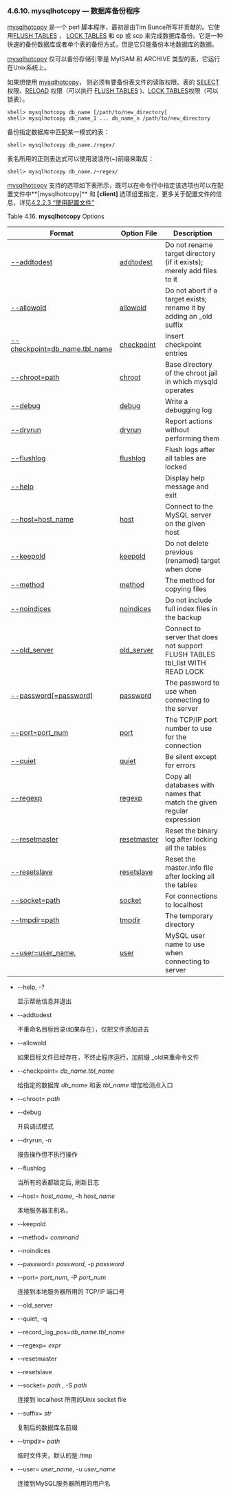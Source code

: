 ### 4.6.10. mysqlhotcopy — 数据库备份程序

[mysqlhotcopy](#) 是一个 perl 脚本程序，最初是由Tim Bunce所写并贡献的。它使用[FLUSH TABLES][13.07.06.03] ， [LOCK TABLES][13.03.05] 和 cp 或 scp 来完成数据库备份。它是一种快速的备份数据库或者单个表的备份方式，但是它只能备份本地数据库的数据。

[mysqlhotcopy](#) 仅可以备份存储引擎是 MyISAM 和 ARCHIVE 类型的表，它运行在Unix系统上。

如果想使用 [mysqlhotcopy](#)， 则必须有要备份表文件的读取权限、表的 [SELECT][06.02.01] 权限、[RELOAD][06.02.01] 权限（可以执行 [FLUSH TABLES][13.07.06.03] )、[LOCK TABLES][06.02.01]权限（可以锁表）。

```shell
shell> mysqlhotcopy db_name [/path/to/new_directory]
shell> mysqlhotcopy db_name_1 ... db_name_n /path/to/new_directory
```

备份指定数据库中匹配某一模式的表：

```shell
shell> mysqlhotcopy db_name./regex/
```

表名所用的正则表达式可以使用波浪符(~)前缀来取反：

```shell
shell> mysqlhotcopy db_name./~regex/
```

[mysqlhotcopy](#) 支持的选项如下表所示，既可以在命令行中指定该选项也可以在配置文件中**[mysqlhotcopy]** 和 **[client]** 选项组里指定，更多关于配置文件的信息，详见[4.2.2.3 “使用配置文件”][04.02.02.03]

Table 4.16. **mysqlhotcopy** Options

<table summary="mysqlhotcopy Options" border="0">
    <thead>
        <tr>
            <th scope="col">
                Format
            </th>
            <th scope="col">
                Option File
            </th>
            <th scope="col">
                Description
            </th>
        </tr>
    </thead>
    <tbody>
        <tr>
            <td scope="row">
                <a href="javascript:void(0)">
                    --addtodest
                </a>
            </td>
            <td>
                <a href="javascript:void(0)">
                    addtodest
                </a>
            </td>
            <td>
                Do not rename target directory (if it exists); merely add files to it
            </td>
        </tr>
        <tr>
            <td scope="row">
                <a href="javascript:void(0)">
                    --allowold
                </a>
            </td>
            <td>
                <a href="javascript:void(0)">
                    allowold
                </a>
            </td>
            <td>
                Do not abort if a target exists; rename it by adding an _old suffix
            </td>
        </tr>
        <tr>
            <td scope="row">
                <a href="javascript:void(0)">
                    --checkpoint=db_name.tbl_name
                </a>
            </td>
            <td>
                <a href="javascript:void(0)"">
                    checkpoint
                </a>
            </td>
            <td>
                Insert checkpoint entries
            </td>
        </tr>
        <tr>
            <td scope="row">
                <a href="javascript:void(0)">
                    --chroot=path
                </a>
            </td>
            <td>
                <a href="javascript:void(0)">
                    chroot
                </a>
            </td>
            <td>
                Base directory of the chroot jail in which mysqld operates
            </td>
        </tr>
        <tr>
            <td scope="row">
                <a href="javascript:void(0)">
                    --debug
                </a>
            </td>
            <td>
                <a href="javascript:void(0)">
                    debug
                </a>
            </td>
            <td>
                Write a debugging log
            </td>
        </tr>
        <tr>
            <td scope="row">
                <a href="javascript:void(0)">
                    --dryrun
                </a>
            </td>
            <td>
                <a href="javascript:void(0)">
                    dryrun
                </a>
            </td>
            <td>
                Report actions without performing them
            </td>
        </tr>
        <tr>
            <td scope="row">
                <a href="javascript:void(0)">
                    --flushlog
                </a>
            </td>
            <td>
                <a href="javascript:void(0)">
                    flushlog
                </a>
            </td>
            <td>
                Flush logs after all tables are locked
            </td>
        </tr>
        <tr>
            <td scope="row">
                <a href="javascript:void(0)">
                    --help
                </a>
            </td>
            <td>
                &nbsp;
            </td>
            <td>
                Display help message and exit
            </td>
        </tr>
        <tr>
            <td scope="row">
                <a href="javascript:void(0)">
                    --host=host_name
                </a>
            </td>
            <td>
                <a href="javascript:void(0)">
                    host
                </a>
            </td>
            <td>
                Connect to the MySQL server on the given host
            </td>
        </tr>
        <tr>
            <td scope="row">
                <a href="javascript:void(0)">
                    --keepold
                </a>
            </td>
            <td>
                <a href="javascript:void(0)">
                    keepold
                </a>
            </td>
            <td>
                Do not delete previous (renamed) target when done
            </td>
        </tr>
        <tr>
            <td scope="row">
                <a href="javascript:void(0)">
                    --method
                </a>
            </td>
            <td>
                <a href="javascript:void(0)">
                    method
                </a>
            </td>
            <td>
                The method for copying files
            </td>
        </tr>
        <tr>
            <td scope="row">
                <a href="javascript:void(0)">
                    --noindices
                </a>
            </td>
            <td>
                <a href="javascript:void(0)">
                    noindices
                </a>
            </td>
            <td>
                Do not include full index files in the backup
            </td>
        </tr>
        <tr>
            <td scope="row">
                <a href="javascript:void(0)">
                    --old_server
                </a>
            </td>
            <td>
                <a href="javascript:void(0)">
                    old_server
                </a>
            </td>
            <td>
                Connect to server that does not support FLUSH TABLES tbl_list WITH READ
                LOCK
            </td>
        </tr>
        <tr>
            <td scope="row">
                <a href="javascript:void(0)">
                    --password[=password]
                </a>
            </td>
            <td>
                <a href="javascript:void(0)">
                    password
                </a>
            </td>
            <td>
                The password to use when connecting to the server
            </td>
        </tr>
        <tr>
            <td scope="row">
                <a href="javascript:void(0)">
                    --port=port_num
                </a>
            </td>
            <td>
                <a href="javascript:void(0)">
                    port
                </a>
            </td>
            <td>
                The TCP/IP port number to use for the connection
            </td>
        </tr>
        <tr>
            <td scope="row">
                <a href="javascript:void(0)">
                    --quiet
                </a>
            </td>
            <td>
                <a href="javascript:void(0)">
                    quiet
                </a>
            </td>
            <td>
                Be silent except for errors
            </td>
        </tr>
        <tr>
            <td scope="row">
                <a href="javascript:void(0)">
                    --regexp
                </a>
            </td>
            <td>
                <a href="javascript:void(0)">
                    regexp
                </a>
            </td>
            <td>
                Copy all databases with names that match the given regular expression
            </td>
        </tr>
        <tr>
            <td scope="row">
                <a href="javascript:void(0)">
                    --resetmaster
                </a>
            </td>
            <td>
                <a href="javascript:void(0)">
                    resetmaster
                </a>
            </td>
            <td>
                Reset the binary log after locking all the tables
            </td>
        </tr>
        <tr>
            <td scope="row">
                <a href="javascript:void(0)">
                    --resetslave
                </a>
            </td>
            <td>
                <a href="javascript:void(0)">
                    resetslave
                </a>
            </td>
            <td>
                Reset the master.info file after locking all the tables
            </td>
        </tr>
        <tr>
            <td scope="row">
                <a href="javascript:void(0)">
                    --socket=path
                </a>
            </td>
            <td>
                <a href="javascript:void(0)">
                    socket
                </a>
            </td>
            <td>
                For connections to localhost
            </td>
        </tr>
        <tr>
            <td scope="row">
                <a href="javascript:void(0)">
                    --tmpdir=path
                </a>
            </td>
            <td>
                <a href="javascript:void(0)">
                    tmpdir
                </a>
            </td>
            <td>
                The temporary directory
            </td>
        </tr>
        <tr>
            <td scope="row">
                <a href="javascript:void(0)">
                    --user=user_name,
                </a>
            </td>
            <td>
                <a href="javascript:void(0)">
                    user
                </a>
            </td>
            <td>
                MySQL user name to use when connecting to server
            </td>
        </tr>
    </tbody>
</table>

* --help, -?

	显示帮助信息并退出

* --addtodest

	不重命名目标目录(如果存在），仅把文件添加进去

*  --allowold

	如果目标文件已经存在，不终止程序运行，加前缀 _old来重命令文件

*  --checkpoint= *db_name.tbl_name*

	给指定的数据库 *db_name* 和表 *tbl_name* 增加检测点入口

* --chroot= *path*

	

* --debug

	开启调试模式

*  --dryrun, -n

	报告操作但不执行操作

*  --flushlog

	当所有的表都锁定后, 刷新日志

*  --host= *host_name*, -h *host_name*

	本地服务器主机名，

*  --keepold

	
* --method= *command*

* --noindices

*  --password= *password*, -p *password*

* --port= *port_num*, -P *port_num*

	连接到本地服务器所用的 TCP/IP 端口号

* --old_server

* --quiet, -q

* --record_log_pos=*db_name.tbl_name*

* --regexp= *expr*

* --resetmaster

* --resetslave


* --socket= *path* , -S *path*

	连接到 localhost 所用的Unix socket file

* --suffix= *str*

	复制后的数据库名前缀

* --tmpdir= *path*

	临时文件夹，默认的是 /tmp

* --user= *user_name*, -u *user_name*

	连接到MySQL服务器所用的用户名
	







[04.02.02.03]:./04.02.02_Connecting_to_the_MySQL_Server.md
[06.02.01]:../Chapter_06/06.02.01_Privileges_Provided_by_MySQL.md
[13.03.05]:../Chapter_13/13.03.05_LOCK_TABLES_and_UNLOCK_TABLES_Syntax.md
[13.07.06.03]:../Chapter_13/13.07.06_Other_Administrator_Statements.md